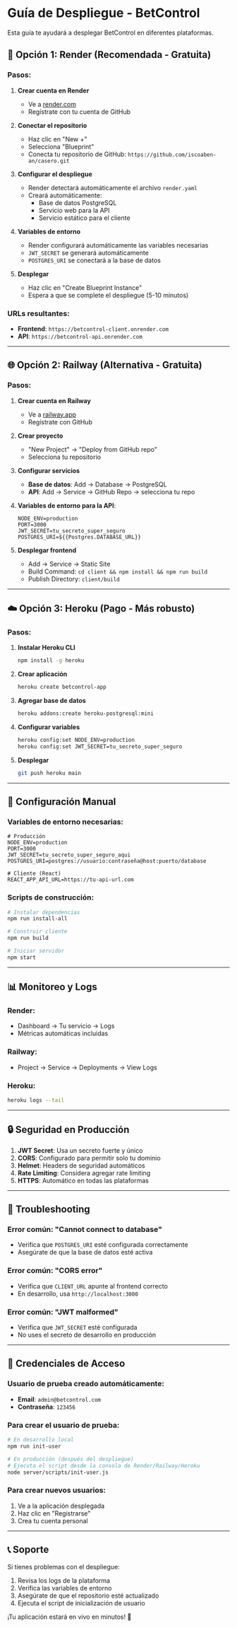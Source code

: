 # Guía de Despliegue - BetControl

Esta guía te ayudará a desplegar BetControl en diferentes plataformas.

## 🚀 Opción 1: Render (Recomendada - Gratuita)

### Pasos:

1. **Crear cuenta en Render**
   - Ve a [render.com](https://render.com)
   - Regístrate con tu cuenta de GitHub

2. **Conectar el repositorio**
   - Haz clic en "New +"
   - Selecciona "Blueprint"
   - Conecta tu repositorio de GitHub: `https://github.com/iscoaben-an/casero.git`

3. **Configurar el despliegue**
   - Render detectará automáticamente el archivo `render.yaml`
   - Creará automáticamente:
     - Base de datos PostgreSQL
     - Servicio web para la API
     - Servicio estático para el cliente

4. **Variables de entorno**
   - Render configurará automáticamente las variables necesarias
   - `JWT_SECRET` se generará automáticamente
   - `POSTGRES_URI` se conectará a la base de datos

5. **Desplegar**
   - Haz clic en "Create Blueprint Instance"
   - Espera a que se complete el despliegue (5-10 minutos)

### URLs resultantes:
- **Frontend**: `https://betcontrol-client.onrender.com`
- **API**: `https://betcontrol-api.onrender.com`

---

## 🌐 Opción 2: Railway (Alternativa - Gratuita)

### Pasos:

1. **Crear cuenta en Railway**
   - Ve a [railway.app](https://railway.app)
   - Regístrate con GitHub

2. **Crear proyecto**
   - "New Project" → "Deploy from GitHub repo"
   - Selecciona tu repositorio

3. **Configurar servicios**
   - **Base de datos**: Add → Database → PostgreSQL
   - **API**: Add → Service → GitHub Repo → selecciona tu repo

4. **Variables de entorno para la API**:
   ```
   NODE_ENV=production
   PORT=3000
   JWT_SECRET=tu_secreto_super_seguro
   POSTGRES_URI=${{Postgres.DATABASE_URL}}
   ```

5. **Desplegar frontend**
   - Add → Service → Static Site
   - Build Command: `cd client && npm install && npm run build`
   - Publish Directory: `client/build`

---

## ☁️ Opción 3: Heroku (Pago - Más robusto)

### Pasos:

1. **Instalar Heroku CLI**
   ```bash
   npm install -g heroku
   ```

2. **Crear aplicación**
   ```bash
   heroku create betcontrol-app
   ```

3. **Agregar base de datos**
   ```bash
   heroku addons:create heroku-postgresql:mini
   ```

4. **Configurar variables**
   ```bash
   heroku config:set NODE_ENV=production
   heroku config:set JWT_SECRET=tu_secreto_super_seguro
   ```

5. **Desplegar**
   ```bash
   git push heroku main
   ```

---

## 🔧 Configuración Manual

### Variables de entorno necesarias:

```env
# Producción
NODE_ENV=production
PORT=3000
JWT_SECRET=tu_secreto_super_seguro_aqui
POSTGRES_URI=postgres://usuario:contraseña@host:puerto/database

# Cliente (React)
REACT_APP_API_URL=https://tu-api-url.com
```

### Scripts de construcción:

```bash
# Instalar dependencias
npm run install-all

# Construir cliente
npm run build

# Iniciar servidor
npm start
```

---

## 📊 Monitoreo y Logs

### Render:
- Dashboard → Tu servicio → Logs
- Métricas automáticas incluidas

### Railway:
- Project → Service → Deployments → View Logs

### Heroku:
```bash
heroku logs --tail
```

---

## 🔒 Seguridad en Producción

1. **JWT Secret**: Usa un secreto fuerte y único
2. **CORS**: Configurado para permitir solo tu dominio
3. **Helmet**: Headers de seguridad automáticos
4. **Rate Limiting**: Considera agregar rate limiting
5. **HTTPS**: Automático en todas las plataformas

---

## 🐛 Troubleshooting

### Error común: "Cannot connect to database"
- Verifica que `POSTGRES_URI` esté configurada correctamente
- Asegúrate de que la base de datos esté activa

### Error común: "CORS error"
- Verifica que `CLIENT_URL` apunte al frontend correcto
- En desarrollo, usa `http://localhost:3000`

### Error común: "JWT malformed"
- Verifica que `JWT_SECRET` esté configurada
- No uses el secreto de desarrollo en producción

---

## 🔐 Credenciales de Acceso

### **Usuario de prueba creado automáticamente:**
- **Email**: `admin@betcontrol.com`
- **Contraseña**: `123456`

### **Para crear el usuario de prueba:**
```bash
# En desarrollo local
npm run init-user

# En producción (después del despliegue)
# Ejecuta el script desde la consola de Render/Railway/Heroku
node server/scripts/init-user.js
```

### **Para crear nuevos usuarios:**
1. Ve a la aplicación desplegada
2. Haz clic en "Registrarse"
3. Crea tu cuenta personal

---

## 📞 Soporte

Si tienes problemas con el despliegue:
1. Revisa los logs de la plataforma
2. Verifica las variables de entorno
3. Asegúrate de que el repositorio esté actualizado
4. Ejecuta el script de inicialización de usuario

¡Tu aplicación estará en vivo en minutos! 🎉
